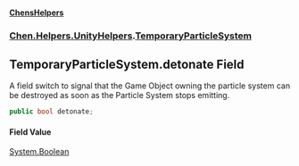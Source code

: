 #### [ChensHelpers](index 'index')
### [Chen.Helpers.UnityHelpers](Chen_Helpers_UnityHelpers 'Chen.Helpers.UnityHelpers').[TemporaryParticleSystem](Chen_Helpers_UnityHelpers_TemporaryParticleSystem 'Chen.Helpers.UnityHelpers.TemporaryParticleSystem')
## TemporaryParticleSystem.detonate Field
A field switch to signal that the Game Object owning the particle system can be destroyed as soon as the Particle System stops emitting.  
```csharp
public bool detonate;
```
#### Field Value
[System.Boolean](https://docs.microsoft.com/en-us/dotnet/api/System.Boolean 'System.Boolean')

